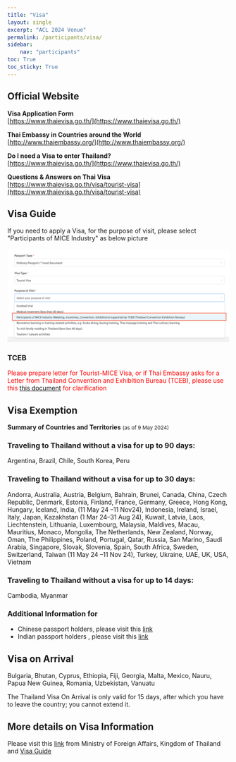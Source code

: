 ```yaml
---
title: "Visa"
layout: single
excerpt: "ACL 2024 Venue"
permalink: /participants/visa/
sidebar: 
    nav: "participants"
toc: True
toc_sticky: True
---
```

## Official Website
**Visa Application Form**<br>
[https://www.thaievisa.go.th/](https://www.thaievisa.go.th/)

**Thai Embassy in Countries around the World**<br>
[http://www.thaiembassy.org/](http://www.thaiembassy.org/)

**Do I need a Visa to enter Thailand?**<br>
[https://www.thaievisa.go.th/](https://www.thaievisa.go.th/)

**Questions & Answers on Thai Visa**<br>
[https://www.thaievisa.go.th/visa/tourist-visa](https://www.thaievisa.go.th/visa/tourist-visa)

## Visa Guide 
If you need to apply a Visa, for the purpose of visit, please select "Participants of MICE Industry" as below picture <br><br>
<img src="/assets/images/bangkok/tceb_visa.png">

### TCEB
<span style='color:red'>Please prepare letter for Tourist-MICE Visa, or if Thai Embassy asks for a Letter from Thailand Convention and Exhibition Bureau (TCEB), please use this [this document](/assets/Welcome%20letter_ACL%202024.pdf) for clarification <span>

## Visa Exemption
**Summary of Countries and Territories** <small>(as of 9 May 2024)</small><br>
###  Traveling to Thailand without a visa for up to 90 days:
Argentina, Brazil, Chile, South Korea, Peru
###  Traveling to Thailand without a visa for up to 30 days:
Andorra, Australia, Austria, Belgium, Bahrain, Brunei, Canada, China, Czech Republic, Denmark, Estonia, Finland, France, Germany, Greece, Hong Kong, Hungary, Iceland, India, (11 May 24 –11 Nov24), Indonesia, Ireland, Israel, Italy, Japan, Kazakhstan (1 Mar 24–31 Aug 24), Kuwait, Latvia, Laos, Liechtenstein, Lithuania, Luxembourg, Malaysia, Maldives, Macau, Mauritius, Monaco, Mongolia, The Netherlands, New Zealand, Norway, Oman, The Philippines, Poland, Portugal, Qatar, Russia, San Marino, Saudi Arabia, Singapore, Slovak, Slovenia, Spain, South Africa, Sweden, Switzerland, Taiwan (11 May 24 –11 Nov 24), Turkey, Ukraine, UAE, UK, USA, Vietnam
###  Traveling to Thailand without a visa for up to 14 days:
Cambodia, Myanmar

### Additional Information for 
* Chinese passport holders, please visit this [link](https://visaguide.world/visa-free-countries/chinese-passport/)
* Indian passport holders , please visit this [link](https://visaguide.world/visa-free-countries/indian-passport/)

## Visa on Arrival
Bulgaria, Bhutan, Cyprus, Ethiopia, Fiji, Georgia, Malta, Mexico, Nauru, Papua New Guinea, Romania, Uzbekistan, Vanuatu

The Thailand Visa On Arrival is only valid for 15 days, after which you have to leave the country; you cannot extend it.

## More details on Visa Information
Please visit this [link](https://image.mfa.go.th/mfa/0/zE6021nSnu/%E0%B9%80%E0%B8%AD%E0%B8%81%E0%B8%AA%E0%B8%B2%E0%B8%A3/VOA.pdf) from Ministry of Foreign Affairs, Kingdom of Thailand
and [Visa Guide](https://visaguide.world/asia/thailand-visa/who-needs-a-visa-for-thailand/)